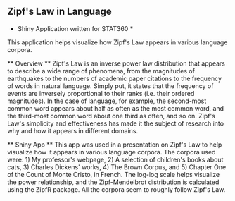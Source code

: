 ## Zipf's Law in Language ##
* Shiny Application written for STAT360 *

This application helps visualize how Zipf's Law appears in various language corpora.

** Overview **
Zipf's Law is an inverse power law distribution that appears to describe a wide range of phenomena, from the magnitudes of earthquakes to the numbers of academic paper citations to the frequency of words in natural language. Simply put, it states that the frequency of events are inversely proportional to their ranks (i.e. their ordered magnitudes). In the case of language, for example, the second-most common word appears about half as often as the most common word, and the third-most common word about one third as often, and so on. Zipf's Law's simplicity and effectiveness has made it the subject of research into why and how it appears in different domains.

** Shiny App **
This app was used in a presentation on Zipf's Law to help visualize how it appears in various language corpora. The corpora used were: 1) My professor's webpage, 2) A selection of children's books about cats, 3) Charles Dickens' works, 4) The Brown Corpus, and 5) Chapter One of the Count of Monte Cristo, in French. The log-log scale helps visualize the power relationship, and the Zipf-Mendelbrot distribution is calculated using the ZipfR package. All the corpora seem to roughly follow Zipf's Law.
